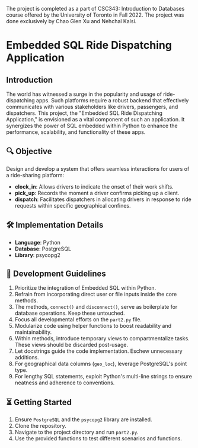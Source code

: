 The project is completed as a part of CSC343: Introduction to Databases course offered by the University of Toronto in Fall 2022. The project was done exclusively by Chao Glen Xu and Nehchal Kalsi.

# Embedded SQL Ride Dispatching Application

## Introduction

The world has witnessed a surge in the popularity and usage of ride-dispatching apps. Such platforms require a robust backend that effectively communicates with various stakeholders like drivers, passengers, and dispatchers. This project, the "Embedded SQL Ride Dispatching Application," is envisioned as a vital component of such an application. It synergizes the power of SQL embedded within Python to enhance the performance, scalability, and functionality of these apps.

## 🔍 Objective

Design and develop a system that offers seamless interactions for users of a ride-sharing platform:

- **clock_in**: Allows drivers to indicate the onset of their work shifts.
- **pick_up**: Records the moment a driver confirms picking up a client.
- **dispatch**: Facilitates dispatchers in allocating drivers in response to ride requests within specific geographical confines.

## 🛠 Implementation Details

- **Language**: Python
- **Database**: PostgreSQL
- **Library**: psycopg2

## 📝 Development Guidelines

1. Prioritize the integration of Embedded SQL within Python.
2. Refrain from incorporating direct user or file inputs inside the core methods.
3. The methods, `connect()` and `disconnect()`, serve as boilerplate for database operations. Keep these untouched.
4. Focus all developmental efforts on the `part2.py` file.
5. Modularize code using helper functions to boost readability and maintainability.
6. Within methods, introduce temporary views to compartmentalize tasks. These views should be discarded post-usage.
7. Let docstrings guide the code implementation. Eschew unnecessary additions.
8. For geographical data columns (`geo_loc`), leverage PostgreSQL's point type.
9. For lengthy SQL statements, exploit Python's multi-line strings to ensure neatness and adherence to conventions.

## ⏳ Getting Started

1. Ensure `PostgreSQL` and the `psycopg2` library are installed.
2. Clone the repository.
3. Navigate to the project directory and run `part2.py`.
4. Use the provided functions to test different scenarios and functions.


